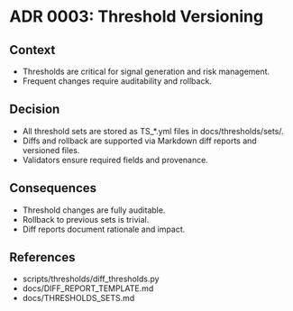 # ADR 0003: Threshold Versioning

## Context
- Thresholds are critical for signal generation and risk management.
- Frequent changes require auditability and rollback.

## Decision
- All threshold sets are stored as TS_*.yml files in docs/thresholds/sets/.
- Diffs and rollback are supported via Markdown diff reports and versioned files.
- Validators ensure required fields and provenance.

## Consequences
- Threshold changes are fully auditable.
- Rollback to previous sets is trivial.
- Diff reports document rationale and impact.

## References
- scripts/thresholds/diff_thresholds.py
- docs/DIFF_REPORT_TEMPLATE.md
- docs/THRESHOLDS_SETS.md
